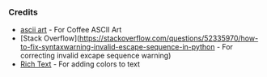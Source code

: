 

### Credits
- [ascii art](https://ascii.co.uk/art/coffee) - For Coffee ASCII Art
- [Stack Overflow](https://stackoverflow.com/questions/52335970/how-to-fix-syntaxwarning-invalid-escape-sequence-in-python - For correcting invalid excape sequence warning)
- [Rich Text](https://pypi.org/project/rich/) - For adding colors to text




